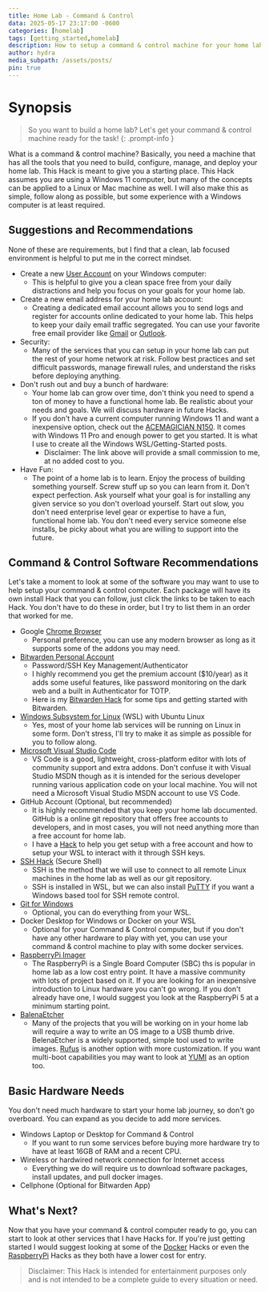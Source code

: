 ```yaml
---
title: Home Lab - Command & Control
data: 2025-05-17 23:17:00 -0600
categories: [homelab]
tags: [getting_started,homelab]
description: How to setup a command & control machine for your home lab.
author: hydra
media_subpath: /assets/posts/
pin: true
---
```

# Synopsis
>So you want to build a home lab? Let's get your command & control machine ready for the task!
{: .prompt-info }

What is a command & control machine? Basically, you need a machine that has all the tools that you need to build, configure, manage, and deploy your home lab. This Hack is meant to give you a starting place. This Hack assumes you are using a Windows 11 computer, but many of the concepts can be applied to a Linux or Mac machine as well. I will also make this as simple, follow along as possible, but some experience with a Windows computer is at least required.

## Suggestions and Recommendations
None of these are requirements, but I find that a clean, lab focused environment is helpful to put me in the correct mindset.

- Create a new [User Account](https://support.microsoft.com/en-us/windows/manage-user-accounts-in-windows-104dc19f-6430-4b49-6a2b-e4dbd1dcdf32) on your Windows computer:
  - This is helpful to give you a clean space free from your daily distractions and help you focus on your goals for your home lab.
- Create a new email address for your home lab account:
  - Creating a dedicated email account allows you to send logs and register for accounts online dedicated to your home lab. This helps to keep your daily email traffic segregated. You can use your favorite free email provider like [Gmail](https://mail.google.com) or [Outlook](https://www.microsoft.com/en-gb/microsoft-365-life-hacks/organisation/how-to-create-outlook-email-account).
- Security:
  - Many of the services that you can setup in your home lab can put the rest of your home network at risk. Follow best practices and set difficult passwords, manage firewall rules, and understand the risks before deploying anything.
- Don't rush out and buy a bunch of hardware:
  - Your home lab can grow over time, don't think you need to spend a ton of money to have a functional home lab. Be realistic about your needs and goals. We will discuss hardware in future Hacks.
  - If you don't have a current computer running Windows 11 and want a inexpensive option, check out the [ACEMAGICIAN N150](https://amzn.to/43HVLjA). It comes with Windows 11 Pro and enough power to get you started. It is what I use to create all the Windows WSL/Getting-Started posts.
    - Disclaimer: The link above will provide a small commission to me, at no added cost to you.
- Have Fun:
  - The point of a home lab is to learn. Enjoy the process of building something yourself. Screw stuff up so you can learn from it. Don't expect perfection. Ask yourself what your goal is for installing any given service so you don't overload yourself. Start out slow, you don't need enterprise level gear or expertise to have a fun, functional home lab. You don't need every service someone else installs, be picky about what you are willing to support into the future.

## Command & Control Software Recommendations
Let's take a moment to look at some of the software you may want to use to help setup your command & control computer. Each package will have its own install Hack that you can follow, just click the links to be taken to each Hack. You don't have to do these in order, but I try to list them in an order that worked for me.

- Google [Chrome Browser](https://www.google.com/chrome)
  - Personal preference, you can use any modern browser as long as it supports some of the addons you may need.
- [Bitwarden Personal Account](https://bitwarden.com/products/personal/)
  - Password/SSH Key Management/Authenticator
  - I highly recommend you get the premium account ($10/year) as it adds some useful features, like password monitoring on the dark web and a built in Authenticator for TOTP.
  - Here is my [Bitwarden Hack](https://hydrahacksdocs.github.io/posts/Bitwarden/) for some tips and getting started with Bitwarden.
- [Windows Subsystem for Linux](https://hydrahacksdocs.github.io/posts/WSL/) (WSL) with Ubuntu Linux
  - Yes, most of your home lab services will be running on Linux in some form. Don't stress, I'll try to make it as simple as possible for you to follow along.
- [Microsoft Visual Studio Code](https://hydrahacksdocs.github.io/posts/VS_Code/)
  - VS Code is a good, lightweight, cross-platform editor with lots of community support and extra addons. Don't confuse it with Visual Studio MSDN though as it is intended for the serious developer running various application code on your local machine. You will not need a Microsoft Visual Studio MSDN account to use VS Code.
- GitHub Account (Optional, but recommended)
  - It is highly recommended that you keep your home lab documented. GitHub is a online git repository that offers free accounts to developers, and in most cases, you will not need anything more than a free account for home lab.
  - I have a [Hack](https://hydrahacksdocs.github.io/posts/GitHub/) to help you get setup with a free account and how to setup your WSL to interact with it through SSH keys.
- [SSH Hack](https://hydrahacksdocs.github.io/posts/Ssh/) (Secure Shell)
  - SSH is the method that we will use to connect to all remote Linux machines in the home lab as well as our git repository.
  - SSH is installed in WSL, but we can also install [PuTTY](https://www.chiark.greenend.org.uk/~sgtatham/putty/latest.html) if you want a Windows based tool for SSH remote control.
- [Git for Windows](https://git-scm.com/downloads)
  - Optional, you can do everything from your WSL.
- Docker Desktop for Windows or Docker on your WSL
  - Optional for your Command & Control computer, but if you don't have any other hardware to play with yet, you can use your command & control machine to play with some docker services.
- [RaspberryPi Imager](https://www.raspberrypi.com/software/)
  - The RaspberryPi is a Single Board Computer (SBC) ths is popular in home lab as a low cost entry point. It have a massive community with lots of project based on it. If you are looking for an inexpensive introduction to Linux hardware you can't go wrong. If you don't already have one, I would suggest you look at the RaspberryPi 5 at a minimum starting point.
- [BalenaEtcher](https://etcher.balena.io/)
  - Many of the projects that you will be working on in your home lab will require a way to write an OS image to a USB thumb drive. BelenaEtcher is a widely supported, simple tool used to write images. [Rufus](https://rufus.ie/en/) is another option with more customization. If you want multi-boot capabilities you may want to look at [YUMI](https://pendrivelinux.com/yumi-multiboot-usb-creator/) as an option too.

## Basic Hardware Needs
You don't need much hardware to start your home lab journey, so don't go overboard. You can expand as you decide to add more services.

- Windows Laptop or Desktop for Command & Control
  - If you want to run some services before buying more hardware try to have at least 16GB of RAM and a recent CPU.
- Wireless or hardwired network connection for Internet access
  - Everything we do will require us to download software packages, install updates, and pull docker images.
- Cellphone (Optional for Bitwarden App)

## What's Next?
Now that you have your command & control computer ready to go, you can start to look at other services that I have Hacks for. If you're just getting started I would suggest looking at some of the [Docker](https://hydrahacksdocs.github.io/tags/docker/) Hacks or even the [RaspberryPi](https://hydrahacksdocs.github.io/tags/rpi/) Hacks as they both have a lower cost for entry.


>Disclaimer: This Hack is intended for entertainment purposes only and is not intended to be a complete guide to every situation or need.